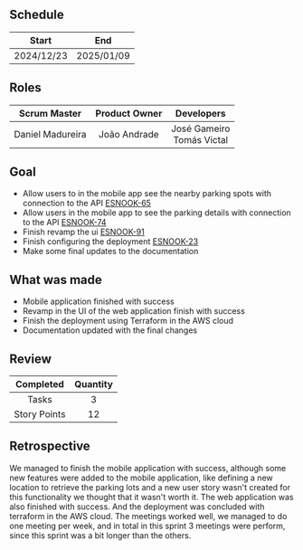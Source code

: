 
## Schedule

| Start | End |
| :--: | :--: |
| 2024/12/23 | 2025/01/09 |

## Roles

| Scrum Master | Product Owner | Developers |
| :--: | :--: | :--: |
| Daniel Madureira | João Andrade | José Gameiro <br /> Tomás Victal |

## Goal

- Allow users to in the mobile app see the nearby parking spots with connection to the API [ESNOOK-65](https://es-nook-group-5.atlassian.net/jira/software/projects/ESNOOK/boards/1?selectedIssue=ESNOOK-65)
- Allow users in the mobile app to see the parking details with connection to the API [ESNOOK-74](https://es-nook-group-5.atlassian.net/jira/software/projects/ESNOOK/boards/1?selectedIssue=ESNOOK-74)
- Finish revamp the ui [ESNOOK-91](https://es-nook-group-5.atlassian.net/jira/software/projects/ESNOOK/boards/1?selectedIssue=ESNOOK-91)
- Finish configuring the deployment [ESNOOK-23](https://es-nook-group-5.atlassian.net/jira/software/projects/ESNOOK/boards/1?selectedIssue=ESNOOK-23)
- Make some final updates to the documentation

## What was made

- Mobile application finished with success
- Revamp in the UI of the web application finish with success
- Finish the deployment using Terraform in the AWS cloud
- Documentation updated with the final changes

## Review

| Completed | Quantity |
| :--: | :--: |
| Tasks | 3 |
| Story Points | 12 |

## Retrospective

We managed to finish the mobile application with success, although some new features were added to the mobile application, like defining a new location to retrieve the parking lots and a new user story wasn't created for this functionality we thought that it wasn't worth it. The web application was also finished with success. And the deployment was concluded with terraform in the AWS cloud. The meetings worked well, we managed to do one meeting per week, and in total in this sprint 3 meetings were perform, since this sprint was a bit longer than the others.
